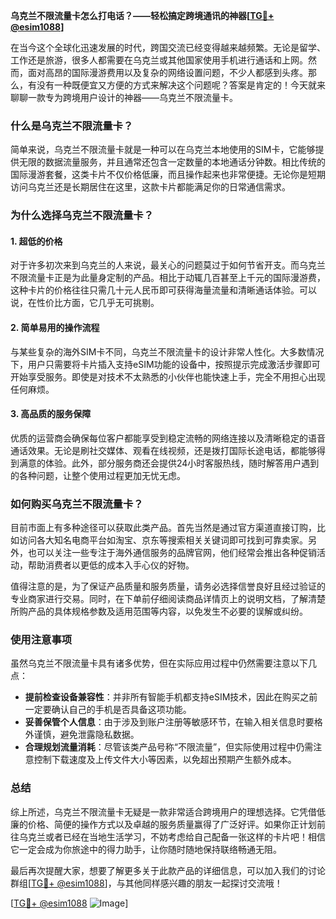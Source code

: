**乌克兰不限流量卡怎么打电话？——轻松搞定跨境通讯的神器[[TG💪+ @esim1088](https://t.me/s/esim1088)]**

在当今这个全球化迅速发展的时代，跨国交流已经变得越来越频繁。无论是留学、工作还是旅游，很多人都需要在乌克兰或其他国家使用手机进行通话和上网。然而，面对高昂的国际漫游费用以及复杂的网络设置问题，不少人都感到头疼。那么，有没有一种既便宜又方便的方式来解决这个问题呢？答案是肯定的！今天就来聊聊一款专为跨境用户设计的神器——乌克兰不限流量卡。

### **什么是乌克兰不限流量卡？**

简单来说，乌克兰不限流量卡就是一种可以在乌克兰本地使用的SIM卡，它能够提供无限的数据流量服务，并且通常还包含一定数量的本地通话分钟数。相比传统的国际漫游套餐，这类卡片不仅价格低廉，而且操作起来也非常便捷。无论你是短期访问乌克兰还是长期居住在这里，这款卡片都能满足你的日常通信需求。

### **为什么选择乌克兰不限流量卡？**

#### **1. 超低的价格**
对于许多初次来到乌克兰的人来说，最关心的问题莫过于如何节省开支。而乌克兰不限流量卡正是为此量身定制的产品。相比于动辄几百甚至上千元的国际漫游费，这种卡片的价格往往只需几十元人民币即可获得海量流量和清晰通话体验。可以说，在性价比方面，它几乎无可挑剔。

#### **2. 简单易用的操作流程**
与某些复杂的海外SIM卡不同，乌克兰不限流量卡的设计非常人性化。大多数情况下，用户只需要将卡片插入支持eSIM功能的设备中，按照提示完成激活步骤即可开始享受服务。即使是对技术不太熟悉的小伙伴也能快速上手，完全不用担心出现任何麻烦。

#### **3. 高品质的服务保障**
优质的运营商会确保每位客户都能享受到稳定流畅的网络连接以及清晰稳定的语音通话效果。无论是刷社交媒体、观看在线视频，还是拨打国际长途电话，都能够得到满意的体验。此外，部分服务商还会提供24小时客服热线，随时解答用户遇到的各种问题，让整个使用过程更加无忧无虑。

### **如何购买乌克兰不限流量卡？**

目前市面上有多种途径可以获取此类产品。首先当然是通过官方渠道直接订购，比如访问各大知名电商平台如淘宝、京东等搜索相关关键词即可找到可靠卖家。另外，也可以关注一些专注于海外通信服务的品牌官网，他们经常会推出各种促销活动，帮助消费者以更低的成本入手心仪的好物。

值得注意的是，为了保证产品质量和服务质量，请务必选择信誉良好且经过验证的专业商家进行交易。同时，在下单前仔细阅读商品详情页上的说明文档，了解清楚所购产品的具体规格参数及适用范围等内容，以免发生不必要的误解或纠纷。

### **使用注意事项**

虽然乌克兰不限流量卡具有诸多优势，但在实际应用过程中仍然需要注意以下几点：

- **提前检查设备兼容性**：并非所有智能手机都支持eSIM技术，因此在购买之前一定要确认自己的手机是否具备这项功能。
- **妥善保管个人信息**：由于涉及到账户注册等敏感环节，在输入相关信息时要格外谨慎，避免泄露隐私数据。
- **合理规划流量消耗**：尽管该类产品号称“不限流量”，但实际使用过程中仍需注意控制下载速度及上传文件大小等因素，以免超出预期产生额外成本。

### **总结**

综上所述，乌克兰不限流量卡无疑是一款非常适合跨境用户的理想选择。它凭借低廉的价格、简便的操作方式以及卓越的服务质量赢得了广泛好评。如果你正计划前往乌克兰或者已经在当地生活学习，不妨考虑给自己配备一张这样的卡片吧！相信它一定会成为你旅途中的得力助手，让你随时随地保持联络畅通无阻。

最后再次提醒大家，想要了解更多关于此款产品的详细信息，可以加入我们的讨论群组[[TG💪+ @esim1088](https://t.me/s/esim1088)]，与其他同样感兴趣的朋友一起探讨交流哦！

[[TG💪+ @esim1088](https://t.me/s/esim1088) ![Image](https://i.postimg.cc/4NQfJmqS/Snipaste-2025-05-13-00-14-12.png)]